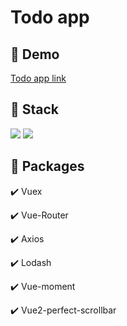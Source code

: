 # Todo app

## 🔗 Demo

[Todo app link](https://jaehyeokk.github.io/vue-todo/)

## 🔨 Stack

<img src="https://img.shields.io/badge/Vue-35495E?style=for-the-badge&logo=vuedotjs&logoColor=4FC08D" /> <img src="https://img.shields.io/badge/JavaScript-323330?style=for-the-badge&logo=javascript&logoColor=F7DF1E" /> 

## 🎁 Packages

✔️ Vuex

✔️ Vue-Router

✔️ Axios

✔️ Lodash

✔️ Vue-moment

✔️ Vue2-perfect-scrollbar
